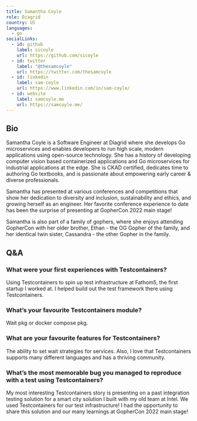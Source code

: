 ```yaml
---
title: Samantha Coyle
role: Diagrid
country: US
languages:
  - go
socialLinks:
  - id: github
    label: sicoyle
    url: https://github.com/sicoyle
  - id: twitter
    label: "@thesamcoyle"
    url: https://twitter.com/thesamcoyle
  - id: linkedin
    label: sam-coyle
    url: https://www.linkedin.com/in/sam-coyle/
  - id: website
    label: samcoyle.me
    url: https://samcoyle.me/
---
```

## Bio
Samantha Coyle is a Software Engineer at Diagrid where she develops Go microservices and enables developers to run high scale, modern applications using open-source technology. She has a history of developing computer vision based containerized applications and Go microservices for industrial  applications at the edge. She is CKAD certified, dedicates time to authoring Go textbooks, and is passionate about empowering early career & diverse professionals.

Samantha has presented at various conferences and competitions that show her dedication to diversity and inclusion, sustainability and ethics, and growing herself as an engineer. Her favorite conference experience to date has been the surprise of presenting at GopherCon 2022 main stage!

Samantha is also part of a family of gophers, where she enjoys attending GopherCon with her older brother, Ethan - the OG Gopher of the family, and her identical twin sister, Cassandra - the other Gopher in the family.

## Q&A
### What were your first experiences with Testcontainers?
Using Testcontainers to spin up test infrastructure at Fathom5, the first startup I worked at. I helped build out the test framework there using Testcontainers.

### What’s your favourite Testcontainers module?
Wait pkg or docker compose pkg.

### What are your favourite features for Testcontainers?
The ability to set wait strategies for services. Also, I love that Testcontainers supports many different languages and has a thriving community.

### What’s the most memorable bug you managed to reproduce with a test using Testcontainers?
My most interesting Testcontainers story is presenting on a past integration testing solution for a smart city solution I built with my old team at Intel. We used Testcontainers for our test infrastructure! I had the opportunity to share this solution and our many learnings at GopherCon 2022 main stage!